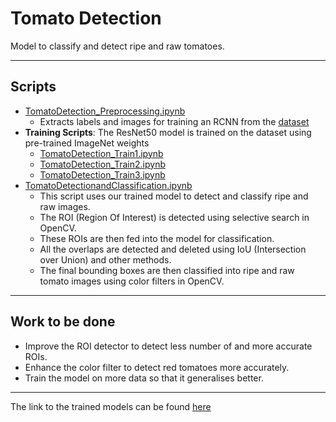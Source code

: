 # Tomato Detection
Model to classify and detect ripe and raw tomatoes.

------
## Scripts
- [TomatoDetection_Preprocessing.ipynb](https://github.com/Ishikajaiswal/TomatoDetection/blob/main/TomatoDetection_Preprocessing.ipynb)
    - Extracts labels and images for training an RCNN from the [dataset](https://www.kaggle.com/andrewmvd/tomato-detection)
- **Training Scripts**: The ResNet50 model is trained on the dataset using pre-trained ImageNet weights
    - [TomatoDetection_Train1.ipynb](https://github.com/Ishikajaiswal/TomatoDetection/blob/main/TomatoDetection_Train1.ipynb)
    - [TomatoDetection_Train2.ipynb](https://github.com/Ishikajaiswal/TomatoDetection/blob/main/TomatoDetection_Train2.ipynb)
    - [TomatoDetection_Train3.ipynb](https://github.com/Ishikajaiswal/TomatoDetection/blob/main/TomatoDetection_Train3.ipynb)
- [TomatoDetectionandClassification.ipynb](https://github.com/Ishikajaiswal/TomatoDetection/blob/main/TomatoDetectionandClassification.ipynb)
    - This script uses our trained model to detect and classify ripe and raw images. 
    - The ROI (Region Of Interest) is detected using selective search in OpenCV. 
    - These ROIs are then fed into the model for classification. 
    - All the overlaps are detected and deleted using IoU (Intersection over Union) and other methods.
    - The final bounding boxes are then classified into ripe and raw tomato images using color filters in OpenCV.
------
## Work to be done
- Improve the ROI detector to detect less number of and more accurate ROIs.
- Enhance the color filter to detect red tomatoes more accurately.
- Train the model on more data so that it generalises better.
------
The link to the trained models can be found [here](https://drive.google.com/drive/folders/1bPs3VRbccQDOEulMbJSXyenPapvSAejb?usp=sharing)
